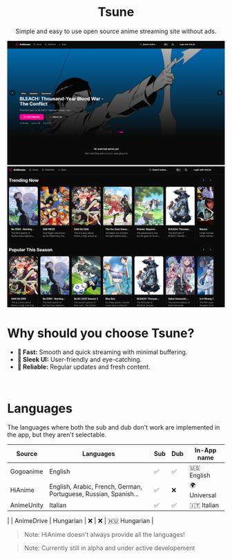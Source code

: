 <p align="center">
    <h1 align="center">Tsune</h1>
</p>

<p align="center">Simple and easy to use open source anime streaming site without ads.</p>



<img title="img" alt="img" src="./assets/Splash.png">
<img title="img" alt="img" src="./assets/Splash 2.png">

<br/>

# Why should you choose Tsune?

- **🚀 Fast:** Smooth and quick streaming with minimal buffering.
- **🎨 Sleek UI:** User-friendly and eye-catching.
- **🔄 Reliable:** Regular updates and fresh content.

<br/>

# Languages

The languages where both the sub and dub don't work are implemented in the app, but they aren't selectable.

| Source     | Languages                                                        | Sub  | Dub | In-App name |
| ---------- | ---------------------------------------------------------------- | ---  | ----| ---------   |
| Gogoanime  | English                                                          | ✅   | ✅   | 🇺🇸 English     |
| HiAnime    | English, Arabic, French, German, Portuguese, Russian, Spanish... | ✅   | ❌   | 🌍 Universal   |
| AnimeUnity | Italian                                                          | ✅   | ✅   | 🇮🇹 Italian     |
|
| AnimeDrive | Hungarian                                                        | ❌   | ❌   | 🇭🇺 Hungarian   |

> Note: HiAnime doesn't always provide all the languages!

> Note: Currently still in alpha and under active developement